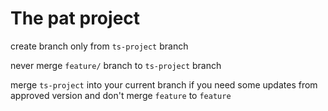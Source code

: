 # The pat project

create branch only from `ts-project` branch

never merge `feature/` branch to  `ts-project` branch

merge `ts-project` into your current branch if you need some updates from approved version and don't merge `feature` to `feature`
